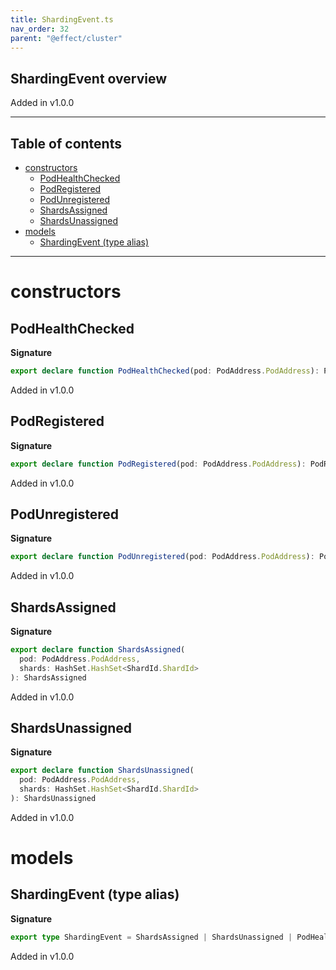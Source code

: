 ```yaml
---
title: ShardingEvent.ts
nav_order: 32
parent: "@effect/cluster"
---
```


## ShardingEvent overview

Added in v1.0.0

---

<h2 class="text-delta">Table of contents</h2>

- [constructors](#constructors)
  - [PodHealthChecked](#podhealthchecked)
  - [PodRegistered](#podregistered)
  - [PodUnregistered](#podunregistered)
  - [ShardsAssigned](#shardsassigned)
  - [ShardsUnassigned](#shardsunassigned)
- [models](#models)
  - [ShardingEvent (type alias)](#shardingevent-type-alias)

---

# constructors

## PodHealthChecked

**Signature**

```ts
export declare function PodHealthChecked(pod: PodAddress.PodAddress): PodHealthChecked
```

Added in v1.0.0

## PodRegistered

**Signature**

```ts
export declare function PodRegistered(pod: PodAddress.PodAddress): PodRegistered
```

Added in v1.0.0

## PodUnregistered

**Signature**

```ts
export declare function PodUnregistered(pod: PodAddress.PodAddress): PodUnregistered
```

Added in v1.0.0

## ShardsAssigned

**Signature**

```ts
export declare function ShardsAssigned(
  pod: PodAddress.PodAddress,
  shards: HashSet.HashSet<ShardId.ShardId>
): ShardsAssigned
```

Added in v1.0.0

## ShardsUnassigned

**Signature**

```ts
export declare function ShardsUnassigned(
  pod: PodAddress.PodAddress,
  shards: HashSet.HashSet<ShardId.ShardId>
): ShardsUnassigned
```

Added in v1.0.0

# models

## ShardingEvent (type alias)

**Signature**

```ts
export type ShardingEvent = ShardsAssigned | ShardsUnassigned | PodHealthChecked | PodRegistered | PodUnregistered
```

Added in v1.0.0
